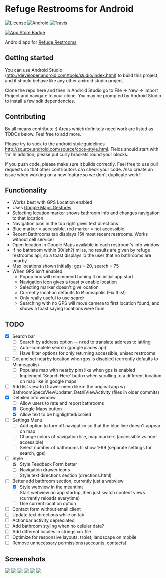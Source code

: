 # Refuge Restrooms for Android
[![License](https://img.shields.io/badge/license-AGPL-lightgrey.svg)](https://raw.githubusercontent.com/RefugeRestrooms/refugerestrooms-ios/master/LICENSE)
![Android](https://img.shields.io/badge/platform-android-lightgrey.svg)
[![Travis](https://travis-ci.org/RefugeRestrooms/refugerestrooms-android.svg?branch=master)](https://travis-ci.org/RefugeRestrooms/refugerestrooms-android)

[![App Store Badge](https://cloud.githubusercontent.com/assets/16610908/18124896/7be337b6-6f74-11e6-9814-79b9c2d53961.png)](https://play.google.com/store/apps/details?id=org.refugerestrooms)

Android app for [Refuge Restrooms](http://www.refugerestrooms.org/)

## Getting started
You can use Android Studio (http://developer.android.com/tools/studio/index.html) to build this project, and it should behave like any other android studio project.

Clone the repo here and then in Android Studio go to File -> New -> Import Project and navigate to your clone. You may be prompted by Android Studio to install a few sdk dependencies.

## Contributing
By all means contribute :) Areas which definitely need work are listed as TODOs below. Feel free to add more.

Please try to stick to the android style guidelines http://source.android.com/source/code-style.html. Fields should start with 'm'
In addition, please put curly brackets round your blocks.

If you push code, please make sure it builds correctly. Feel free to use pull requests so that other contributors can check your code. Also create an issue when working on a new feature so we don't duplicate work!

## Functionality
- Works best with GPS Location enabled
- Uses [Google Maps Gestures](https://support.google.com/gmm/answer/3139292?hl=en)
- Selecting location marker shows bathroom info and changes navigation to that location
- Navigation icon in the top right gives text directions
- Blue marker = accessible, red marker = not accessible
- Recent Bathrooms tab displays 150 most recent restrooms. Works without cell service!
- Open location in Google Maps available in each restroom's info window
- If no bathroom within 30(ish?) miles, no results are given by refuge restrooms api, so a toast displays to the user that no bathrooms are nearby
- Max locations shown initially: gps = 20, search = 75
- When GPS isn't enabled
  - Popup box will recommend turning it on initial app start
  - Navigation icon gives a toast to enable location
  - Selecting marker doesn't give location
  - Currently location defaults to Minneapolis (Fix this!)
  - Only really useful to use search
  - Searching with no GPS will move camera to first location found, and shows a toast saying locations were foun

## TODO
- [x] Search bar
  - [ ] Search by address option -- need to translate address to lat/lng
  - [ ] Auto-complete search (google places api)
  - [ ] Have filter options for only returning accessible, unisex restrooms
- [ ] Get and set nearby location when gps is disabled (currently defaults to Minneapolis)
	- [ ] Populate map with nearby pins like when gps is enabled
	- [ ] Implement 'Search Here' button when scrolling to a different location on map like in google maps
- [ ] Add list view to Drawer menu like in the original app w\ BathroomSpecsViewUpdater, DetailViewActivity (files in older commits)
- [x] Detailed info window
  - [ ] Allow users to rate and report bathrooms
  - [x] Google Maps button
  - [x] Allow text to be highlighted/copied
- [ ] Settings Menu
  - [ ] Add option to turn off navigation so that the blue line doesn't appear on map
  - [ ] Change colors of navigation line, map markers (accessible vs non-accessible)
  - [ ] Select number of bathrooms to show 1-99 (separate settings for search, gps)
- [ ] Style
  - [x] Style Feedback Form better
  - [ ] Navigation drawer icons
  - [ ] Style text directions section (directions.html)
- [ ] Better add bathroom section, currently just a webview
  - [x] Style webview in the meantime
  - [ ] Start webview on app startup, then just switch content views (currently reloads everytime)
  - [ ] Use current location option
- [ ] Contact form without email client
- [ ] Update text directions while on tab
- [ ] Actionbar activity depreciated
- [ ] Add bathroom styling when no cellular data?
- [ ] Add different locales in strings.xml file
- [ ] Optimize for responsive layouts: tablet, landscape on mobile
- [ ] Remove unnecessary permissions (accounts, contacts)

## Screenshots
![](/app/src/main/res/drawable-hdpi/Screenshots/screen1.png?raw=true)
![](/app/src/main/res/drawable-hdpi/Screenshots/screen2.png?raw=true)
![](/app/src/main/res/drawable-hdpi/Screenshots/screen3.png?raw=true)
![](/app/src/main/res/drawable-hdpi/Screenshots/screen4.png?raw=true)
![](/app/src/main/res/drawable-hdpi/Screenshots/screen5.png?raw=true)
![](/app/src/main/res/drawable-hdpi/Screenshots/screen6.png?raw=true)
